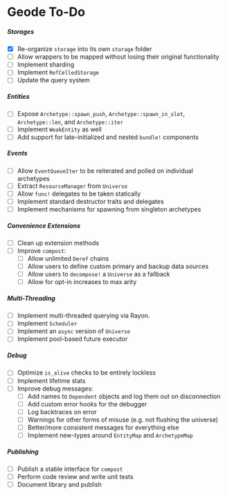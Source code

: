 # Geode To-Do

##### Storages

- [x] Re-organize `storage` into its own `storage` folder
- [ ] Allow wrappers to be mapped without losing their original functionality
- [ ] Implement sharding
- [ ] Implement `RefCelledStorage`
- [ ] Update the query system

##### Entities

- [ ] Expose `Archetype::spawn_push`, `Archetype::spawn_in_slot`, `Archetype::len`, and `Archetype::iter`
- [ ] Implement `WeakEntity` as well
- [ ] Add support for late-initialized and nested `bundle!` components

##### Events

- [ ] Allow `EventQueueIter` to be reiterated and polled on individual archetypes
- [ ] Extract `ResourceManager` from `Universe`
- [ ] Allow `func!` delegates to be taken statically
- [ ] Implement standard destructor traits and delegates
- [ ] Implement mechanisms for spawning from singleton archetypes

##### Convenience Extensions

- [ ] Clean up extension methods
- [ ] Improve `compost`:
  - [ ] Allow unlimited `Deref` chains
  - [ ] Allow users to define custom primary and backup data sources
  - [ ] Allow users to `decompose!` a `Universe` as a fallback
  - [ ] Allow for opt-in increases to max arity

##### Multi-Threading

- [ ] Implement multi-threaded querying via Rayon.
- [ ] Implement `Scheduler`
- [ ] Implement an `async` version of `Universe`
- [ ] Implement pool-based future executor

##### Debug

- [ ] Optimize `is_alive` checks to be entirely lockless
- [ ] Implement lifetime stats
- [ ] Improve debug messages:
  - [ ] Add names to `Dependent` objects and log them out on disconnection
  - [ ] Add custom error hooks for the debugger
  - [ ] Log backtraces on error
  - [ ] Warnings for other forms of misuse (e.g. not flushing the universe)
  - [ ] Better/more consistent messages for everything else
  - [ ] Implement new-types around `EntityMap` and `ArchetypeMap`

##### Publishing

- [ ] Publish a stable interface for `compost`
- [ ] Perform code review and write unit tests
- [ ] Document library and publish
